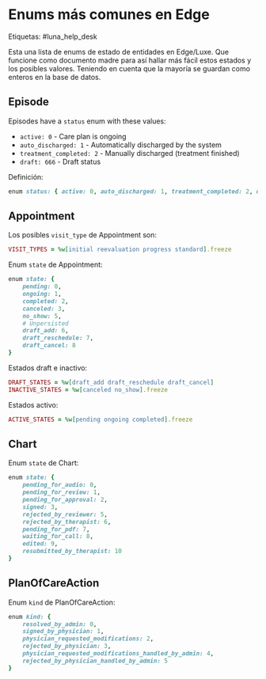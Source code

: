 # Enums más comunes en Edge

Etiquetas: #luna_help_desk 

Esta una lista de enums de estado de entidades en Edge/Luxe. Que funcione como documento madre para así hallar más fácil estos estados y los posibles valores. Teniendo en cuenta que la mayoría se guardan como enteros en la base de datos.

## Episode

Episodes have a `status` enum with these values:
- `active: 0` - Care plan is ongoing
- `auto_discharged: 1` - Automatically discharged by the system
- `treatment_completed: 2` - Manually discharged (treatment finished)
- `draft: 666` - Draft status

Definición:
```ruby
enum status: { active: 0, auto_discharged: 1, treatment_completed: 2, draft: 666 }
```

## Appointment

Los posibles `visit_type` de Appointment son:
```ruby
VISIT_TYPES = %w[initial reevaluation progress standard].freeze
```

Enum `state` de Appointment:
```ruby
enum state: {
	pending: 0,
	ongoing: 1,
	completed: 2,
	canceled: 3,
	no_show: 5,
	# Unpersisted
	draft_add: 6,
	draft_reschedule: 7,
	draft_cancel: 8
}
```

Estados draft e inactivo:
```ruby
DRAFT_STATES = %w[draft_add draft_reschedule draft_cancel]
INACTIVE_STATES = %w[canceled no_show].freeze
```

Estados activo:
```ruby
ACTIVE_STATES = %w[pending ongoing completed].freeze
```

## Chart

Enum `state` de Chart:
```ruby
enum state: {
	pending_for_audio: 0,
	pending_for_review: 1,
	pending_for_approval: 2,
	signed: 3,
	rejected_by_reviewer: 5,
	rejected_by_therapist: 6,
	pending_for_pdf: 7,
	waiting_for_call: 8,
	edited: 9,
	resubmitted_by_therapist: 10
}
```

## PlanOfCareAction

Enum `kind` de PlanOfCareAction:
```ruby
enum kind: {
	resolved_by_admin: 0,
	signed_by_physician: 1,
	physician_requested_modifications: 2,
	rejected_by_physician: 3,
	physician_requested_modifications_handled_by_admin: 4,
	rejected_by_physician_handled_by_admin: 5
}
```